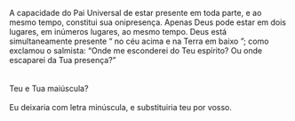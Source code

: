 ﻿A capacidade do Pai Universal de estar presente em toda parte, e ao mesmo tempo, constitui sua onipresença. Apenas Deus pode estar em dois lugares, em inúmeros lugares, ao mesmo tempo. Deus está simultaneamente presente “ no céu acima e na Terra em baixo ”; como exclamou o salmista: “Onde me esconderei do Teu espírito? Ou onde escaparei da Tua presença?” <BR><BR><BR>Teu e Tua maiúscula? <BR><BR>Eu deixaria com letra minúscula, e substituiria teu por vosso.